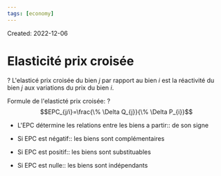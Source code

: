 ```yaml
---
tags: [economy] 
---
```

Created: 2022-12-06

# Elasticité prix croisée
?
L'elasticé prix croisée du bien $j$ par rapport au bien $i$ est la réactivité du bien $j$ aux variations du prix du bien $i$.
<!--SR:!2023-08-09,147,250-->

Formule de l'elasticté prix croisée:
?
$$EPC_{j/i}=\frac{\% \Delta Q_{j}}{\% \Delta P_{i}}$$
<!--SR:!2023-04-03,74,250-->

- L'EPC détermine les relations entre les biens a partir:: de son signe
<!--SR:!2023-04-21,71,210-->
- Si EPC est négatif:: les biens sont complémentaires
<!--SR:!2023-07-16,132,250-->
- Si EPC est positif:: les biens sont substituables
<!--SR:!2023-03-27,26,230-->
- Si EPC est nulle:: les biens sont indépendants
<!--SR:!2023-09-11,170,250-->